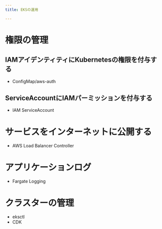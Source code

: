 ```yaml
---
title: EKSの運用

---
```


# 権限の管理
## IAMアイデンティティにKubernetesの権限を付与する
- ConfigMap/aws-auth

## ServiceAccountにIAMパーミッションを付与する
- IAM ServiceAccount

# サービスをインターネットに公開する
- AWS Load Balancer Controller

# アプリケーションログ
- Fargate Logging

# クラスターの管理
- eksctl
- CDK
